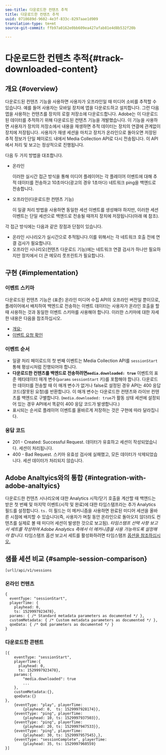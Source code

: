 ```yaml
---
seo-title: 다운로드한 컨텐츠 추적
title: 다운로드한 컨텐츠 추적
uuid: 0718689d-9602-4e3f-833c-8297aae1d909
translation-type: tm+mt
source-git-commit: ffb97a0162e0bb609ea427afab81e4d8b532f20b

---
```



# 다운로드한 컨텐츠 추적{#track-downloaded-content}

## 개요 {#overview}

다운로드된 컨텐츠 기능을 사용하면 사용자가 오프라인일 때 미디어 소비를 추적할 수 있습니다. 예를 들어 사용자는 모바일 장치에 앱을 다운로드하고 설치합니다. 그런 다음 앱을 사용하는 컨텐츠를 장치의 로컬 저장소에 다운로드합니다. Adobe는 이 다운로드된 데이터를 추적하기 위해 다운로드된 컨텐츠 기능을 개발했습니다. 이 기능을 사용하면 사용자가 장치의 저장소에서 내용을 재생하면 추적 데이터는 장치의 연결에 관계없이 장치에 저장됩니다. 사용자가 재생 세션을 마치고 장치가 온라인으로 돌아오면 저장된 추적 정보가 단일 페이로드 내에서 Media Collection API로 다시 전송됩니다. 이 API에서 처리 및 보고는 정상적으로 진행됩니다.

다음 두 가지 방법을 대조합니다.

* 온라인

   이러한 실시간 접근 방식을 통해 미디어 플레이어는 각 플레이어 이벤트에 대해 추적 데이터를 전송하고 10초마다(광고의 경우 1초마다) 네트워크 ping을 백엔드로 전송합니다.

* 오프라인(다운로드한 컨텐츠 기능)

   이 일괄 처리 방법을 사용하면 동일한 세션 이벤트를 생성해야 하지만, 이러한 세션 이벤트는 단일 세션으로 백엔드로 전송될 때까지 장치에 저장됩니다(아래 예 참조).

각 접근 방식에는 다음과 같은 장점과 단점이 있습니다.
* 온라인 시나리오가 실시간으로 추적됩니다.이를 위해서는 각 네트워크 호출 전에 연결 검사가 필요합니다.
* 오프라인 시나리오(컨텐츠 다운로드 기능)에는 네트워크 연결 검사가 하나만 필요하지만 장치에서 더 큰 메모리 풋프린트가 필요합니다.

## 구현 {#implementation}

### 이벤트 스키마

다운로드된 컨텐츠 기능은 (표준) 온라인 미디어 수집 API의 오프라인 버전일 뿐이므로, 플레이어에서 배치하여 백엔드로 전송하는 이벤트 데이터는 사용자가 온라인 호출을 할 때 사용하는 것과 동일한 이벤트 스키마를 사용해야 합니다. 이러한 스키마에 대한 자세한 내용은 다음을 참조하십시오.
* [개요;](/help/media-collection-api/mc-api-overview.md)
* [이벤트 요청 확인](/help/media-collection-api/mc-api-impl/mc-api-validate-reqs.md)

### 이벤트 순서

* 일괄 처리 페이로드의 첫 번째 이벤트는 Media Collection API를 `sessionStart` 통해 평상시처럼 진행되어야 합니다.
* **다운로드한 컨텐츠를 백엔드로 전송하려면`media.downloaded: true`** 이벤트의 표준 메타데이터 매개 변수(`params` `sessionStart` 키)를 포함해야 합니다. 다운로드한 데이터를 전송할 때 이 매개 변수가 없거나 false로 설정된 경우 API는 400 응답 코드(잘못된 요청)를 반환합니다. 이 매개 변수는 다운로드한 컨텐츠와 라이브 컨텐츠를 백엔드로 구별합니다. (`media.downloaded: true`가 활동 상태 세션에 설정되어 있는 경우 API에서 똑같이 400 응답 코드가 발생합니다.)
* 표시되는 순서로 플레이어 이벤트를 올바르게 저장하는 것은 구현에 따라 달라집니다.

### 응답 코드

* 201 - Created: Successful Request. 데이터가 유효하고 세션이 작성되었습니다. 세션이 처리됩니다.
* 400 - Bad Request. 스키마 유효성 검사에 실패했고, 모든 데이터가 삭제되었습니다. 세션 데이터가 처리되지 않습니다.

## Adobe Analtyics와의 통합 {#integration-with-adobe-analtyics}

다운로드한 컨텐츠 시나리오에 대한 Analytics 시작/닫기 호출을 계산할 때 백엔드는 받은 첫 번째 및 마지막 이벤트(시작 및 완료)에 대한 타임스탬프라는 추가 Analytics 필드를 설정합니다. `ts.` 이 필드는 이 메커니즘을 사용하면 완료된 미디어 세션을 올바른 시점에 배치할 수 있습니다(즉, 사용자가 며칠 동안 온라인으로 돌아오지 않더라도 컨텐츠를 실제로 볼 때 미디어 세션이 발생한 것으로 보고됨). _타임스탬프 선택 사항 보고서 세트를 작성하여 Adobe Analytics 측에서 이 메커니즘을 사용 가능하도록 설정해야 합니다._ 타임스탬프 옵션 보고서 세트를 활성화하려면 타임스탬프 [옵션을 참조하십시오.](https://docs.adobe.com/content/help/en/analytics/admin/admin-tools/timestamp-optional.html)

## 샘플 세션 비교 {#sample-session-comparison}

```
[url]/api/v1/sessions
```

### 온라인 컨텐츠

```
{ 
  eventType: "sessionStart", 
  playerTime: { 
    playhead: 0,  
    ts: 1529997923478},  
  params: { /* Standard metadata parameters as documented */ },  
  customMetadata: { /* Custom metadata parameters as documented */ },  
  qoeData: { /* QoE parameters as documented */ } 
}
```

### 다운로드한 콘텐트

```
[{ 
    eventType: "sessionStart", 
    playerTime:{
      playhead: 0, 
      ts: 1529997923478},  
    params:{
        "media.downloaded": true
        ...
    }, 
    customMetadata:{},  
    qoeData:{} 
}, 
    {eventType: "play", playerTime:
        {playhead: 0,  ts: 1529997928174}}, 
    {eventType: "ping", playerTime:
        {playhead: 10, ts: 1529997937503}}, 
    {eventType: "ping", playerTime:
        {playhead: 20, ts: 1529997947533}}, 
    {eventType: "ping", playerTime:
        {playhead: 30, ts: 1529997957545},}, 
    {eventType: "sessionComplete", playerTime:
        {playhead: 35, ts: 1529997960559} 
}]
```

